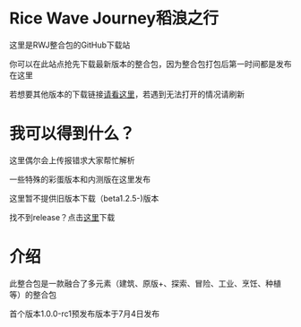 # Rice Wave Journey稻浪之行

这里是RWJ整合包的GitHub下载站

你可以在此站点抢先下载最新版本的整合包，因为整合包打包后第一时间都是发布在这里

若想要其他版本的下载链接[请看这里](https://liuxirivers.github.io/OWDminecraftmodpack/ "官方网站")，若遇到无法打开的情况请刷新

# 我可以得到什么？

这里偶尔会上传报错求大家帮忙解析

一些特殊的彩蛋版本和内测版在这里发布

这里暂不提供旧版本下载（beta1.2.5-)版本

找不到release？点击[这里](https://github.com/liuxirivers/Rice-Wave-Journey-Minecraft-Modpack/releases "下载-release")下载

# 介绍

此整合包是一款融合了多元素（建筑、原版+、探索、冒险、工业、烹饪、种植等）的整合包

首个版本1.0.0-rc1预发布版本于7月4日发布

